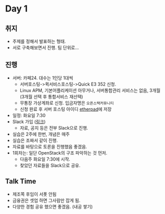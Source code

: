# Day 1

## 취지

* 주제를 정해서 발표하는 형태.
* 서로 구축해보면서 진행. 팀 단위로...

## 진행

* 서버: 카페24. 대수는 1인당 1대씩
  * 서버호스팅->퀵서비스호스팅->Quick E3 352 신청.
  * Linux APM, 기본어플리케이션 아무거나, 서버통합관리 서비스는 없음, 3개월 (3개월 선택 후 통합서비스 재선택)
  * 무통장 가상계좌로 신청. 입금자명은 `오픈스택커뮤니티`
  * 신청 완료 후 서버 호스팅 아이디 [etherpad](https://etherpad.openstack.org/p/2019-oskug-study)에 저장
* 일정: 화요일 7:30
* Slack 가입 ([링크](https://join.slack.com/t/openstackkr/shared_invite/enQtNjM0ODU0MjgzNTA5LThmM2FhZjE3NDkwYzg2ODlkOGEwNTA2OTQ2MmFhOGE2MjcxZmY0N2MyNTY4NTQ4MWIzOTE1MDQxMTFiZjI1NjY))
  * 자료, 공지 등은 전부 Slack으로 진행.
* 실습은 2주에 한번, 개념은 매주
* 실습은 조짜서 같이 진행.
* 자료를 바탕으로 토론을 진행했음 좋겠음.
* 1회차는: 일단 OpenStack의 구조 파악하는 것 먼저.
  * 다음주 화요일 7:30에 시작.
  * 찾았던 자료들을 Slack으로 공유.

## Talk Time

* 제조쪽 후임이 서폿 안됨
* 금융권은 셋업 하면 그사람만 잡게 됨.
* 다양한 경험 공유 했으면 좋겠음. (내공 쌓기)
